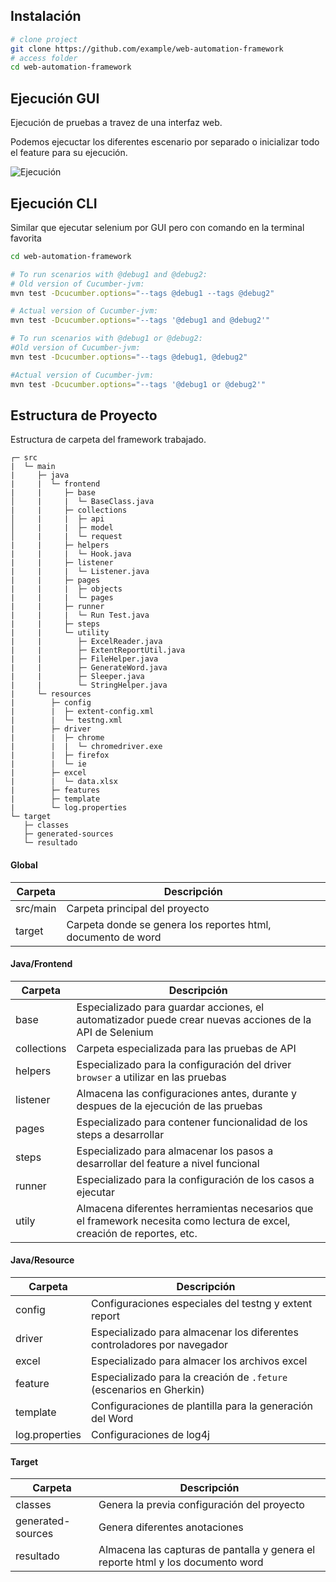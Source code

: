 ## Instalación

```bash
# clone project
git clone https://github.com/example/web-automation-framework
# access folder
cd web-automation-framework
```

## Ejecución GUI

Ejecución de pruebas a travez de una interfaz web. 

Podemos ejecuctar los diferentes escenario por separado o inicializar todo el feature para su ejecución.

![Ejecución](/images/ejecucion/gui.png)


## Ejecución CLI

Similar que ejecutar selenium por GUI pero con comando en la terminal favorita

```bash
cd web-automation-framework

# To run scenarios with @debug1 and @debug2:
# Old version of Cucumber-jvm:
mvn test -Dcucumber.options="--tags @debug1 --tags @debug2"

# Actual version of Cucumber-jvm:
mvn test -Dcucumber.options="--tags '@debug1 and @debug2'"

# To run scenarios with @debug1 or @debug2:
#Old version of Cucumber-jvm:
mvn test -Dcucumber.options="--tags @debug1, @debug2"

#Actual version of Cucumber-jvm:
mvn test -Dcucumber.options="--tags '@debug1 or @debug2'"
```

## Estructura de Proyecto

Estructura de carpeta del framework trabajado.

``` 
┌─ src
|  └─ main
|     ├─ java
|     |  └─ frontend
|     |     ├─ base
│     |     |  └─ BaseClass.java
|     |     ├─ collections
│     |     |  ├─ api
│     |     |  ├─ model
│     |     |  └─ request
|     |     ├─ helpers
|     |     |  └─ Hook.java
|     |     ├─ listener
|     |     |  └─ Listener.java
|     |     ├─ pages
|     |     |  ├─ objects
|     |     |  └─ pages 
|     |     ├─ runner
|     |     |  └─ Run Test.java
|     |     ├─ steps
|     |     └─ utility
|     |        ├─ ExcelReader.java
|     |        ├─ ExtentReportUtil.java
|     |        ├─ FileHelper.java
|     |        ├─ GenerateWord.java
|     |        ├─ Sleeper.java
|     |        └─ StringHelper.java
|     └─ resources
|        ├─ config
|        |  ├─ extent-config.xml
|        |  └─ testng.xml 
|        ├─ driver
|        |  ├─ chrome
|        |  |  └─ chromedriver.exe
|        |  ├─ firefox
|        |  └─ ie
|        ├─ excel
|        |  └─ data.xlsx
|        ├─ features
|        ├─ template
|        └─ log.properties      
└─ target
   ├─ classes
   ├─ generated-sources
   └─ resultado
```

#### Global

| Carpeta | Descripción |
| ----------- | ----------- |
| src/main | Carpeta principal del proyecto |
| target | Carpeta donde se genera los reportes html, documento de word |

#### Java/Frontend

| Carpeta | Descripción |
| ----------- | ----------- |
base | Especializado para guardar acciones, el automatizador puede crear nuevas acciones de la API de Selenium 
collections | Carpeta especializada para las pruebas de API
helpers | Especializado para la configuración del driver `browser` a utilizar en las pruebas
listener | Almacena las configuraciones antes, durante y despues de la ejecución de las pruebas
pages | Especializado para contener funcionalidad de los steps a desarrollar
steps | Especializado para almacenar los pasos a desarrollar del feature a nivel funcional
runner | Especializado para la configuración de los casos a ejecutar
utily | Almacena diferentes herramientas necesarios que el framework necesita como lectura de excel, creación de reportes, etc.

#### Java/Resource
| Carpeta | Descripción |
| ----------- | ----------- |
config | Configuraciones especiales del testng y extent report
driver | Especializado para almacenar los diferentes controladores por navegador
excel | Especializado para almacer los archivos excel
feature | Especializado para la creación de `.feture` (escenarios en Gherkin)
template | Configuraciones de plantilla para la generación del Word
log.properties | Configuraciones de log4j

#### Target
| Carpeta | Descripción |
| ----------- | ----------- |
classes | Genera la previa configuración del proyecto
generated-sources | Genera diferentes anotaciones
resultado | Almacena las capturas de pantalla y genera el reporte html y los documento word